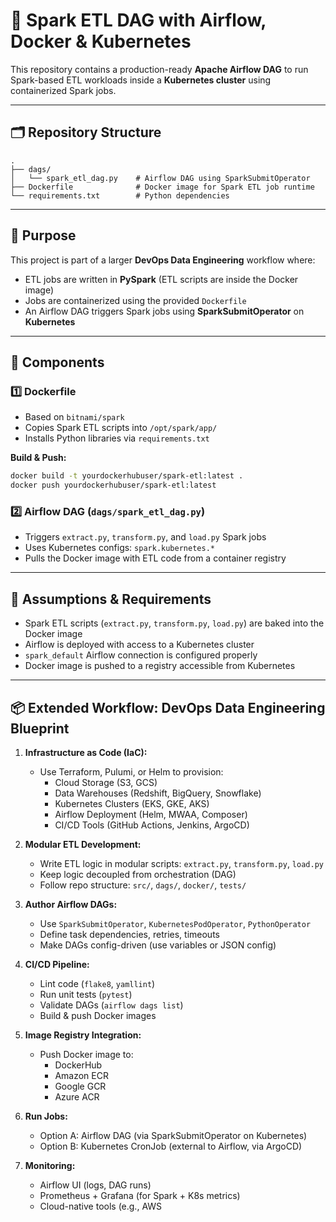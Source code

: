 # 🚀 Spark ETL DAG with Airflow, Docker & Kubernetes

This repository contains a production-ready **Apache Airflow DAG** to run Spark-based ETL workloads inside a **Kubernetes cluster** using containerized Spark jobs.

---

## 🗂️ Repository Structure

```
.
├── dags/
│   └── spark_etl_dag.py    # Airflow DAG using SparkSubmitOperator
├── Dockerfile              # Docker image for Spark ETL job runtime
└── requirements.txt        # Python dependencies
```

---

## 🧠 Purpose

This project is part of a larger **DevOps Data Engineering** workflow where:

- ETL jobs are written in **PySpark** (ETL scripts are inside the Docker image)
- Jobs are containerized using the provided `Dockerfile`
- An Airflow DAG triggers Spark jobs using **SparkSubmitOperator** on **Kubernetes**

---

## 🧱 Components

### 1️⃣ Dockerfile

- Based on `bitnami/spark`
- Copies Spark ETL scripts into `/opt/spark/app/`
- Installs Python libraries via `requirements.txt`

**Build & Push:**
```bash
docker build -t yourdockerhubuser/spark-etl:latest .
docker push yourdockerhubuser/spark-etl:latest
```

### 2️⃣ Airflow DAG (`dags/spark_etl_dag.py`)

- Triggers `extract.py`, `transform.py`, and `load.py` Spark jobs
- Uses Kubernetes configs: `spark.kubernetes.*`
- Pulls the Docker image with ETL code from a container registry

---

## 🔧 Assumptions & Requirements

- Spark ETL scripts (`extract.py`, `transform.py`, `load.py`) are baked into the Docker image
- Airflow is deployed with access to a Kubernetes cluster
- `spark_default` Airflow connection is configured properly
- Docker image is pushed to a registry accessible from Kubernetes

---

## 📦 Extended Workflow: DevOps Data Engineering Blueprint

1. **Infrastructure as Code (IaC):**
   - Use Terraform, Pulumi, or Helm to provision:
     - Cloud Storage (S3, GCS)
     - Data Warehouses (Redshift, BigQuery, Snowflake)
     - Kubernetes Clusters (EKS, GKE, AKS)
     - Airflow Deployment (Helm, MWAA, Composer)
     - CI/CD Tools (GitHub Actions, Jenkins, ArgoCD)

2. **Modular ETL Development:**
   - Write ETL logic in modular scripts: `extract.py`, `transform.py`, `load.py`
   - Keep logic decoupled from orchestration (DAG)
   - Follow repo structure: `src/`, `dags/`, `docker/`, `tests/`

3. **Author Airflow DAGs:**
   - Use `SparkSubmitOperator`, `KubernetesPodOperator`, `PythonOperator`
   - Define task dependencies, retries, timeouts
   - Make DAGs config-driven (use variables or JSON config)

4. **CI/CD Pipeline:**
   - Lint code (`flake8`, `yamllint`)
   - Run unit tests (`pytest`)
   - Validate DAGs (`airflow dags list`)
   - Build & push Docker images

5. **Image Registry Integration:**
   - Push Docker image to:
     - DockerHub
     - Amazon ECR
     - Google GCR
     - Azure ACR

6. **Run Jobs:**
   - Option A: Airflow DAG (via SparkSubmitOperator on Kubernetes)
   - Option B: Kubernetes CronJob (external to Airflow, via ArgoCD)

7. **Monitoring:**
   - Airflow UI (logs, DAG runs)
   - Prometheus + Grafana (for Spark + K8s metrics)
   - Cloud-native tools (e.g., AWS
